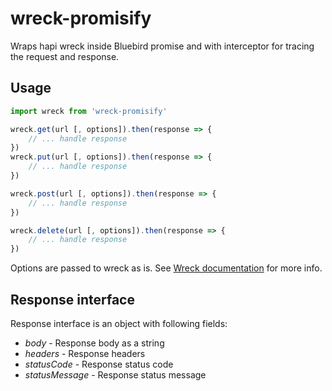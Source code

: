 # wreck-promisify
Wraps hapi wreck inside Bluebird promise and with interceptor for
tracing the request and response.

## Usage

```javascript
import wreck from 'wreck-promisify'

wreck.get(url [, options]).then(response => {
	// ... handle response
})
wreck.put(url [, options]).then(response => {
	// ... handle response
})

wreck.post(url [, options]).then(response => {
	// ... handle response
})

wreck.delete(url [, options]).then(response => {
	// ... handle response
})

```
Options are passed to wreck as is. See [Wreck documentation](https://github.com/hapijs/wreck#requestmethod-uri-options-callback) for more info.


## Response interface
Response interface is an object with following fields:
 - _body_ - Response body as a string
 - _headers_ - Response headers
 - _statusCode_ - Response status code
 - _statusMessage_ - Response status message



